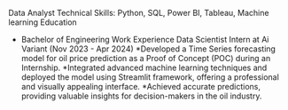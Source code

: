 
Data Analyst
Technical Skills: Python, SQL, Power BI, Tableau, Machine learning
Education
* Bachelor of Engineering
Work Experience
Data Scientist Intern at Ai Variant (Nov 2023 - Apr 2024)
*Developed a Time Series forecasting model for oil price prediction as a Proof of Concept (POC) during an Internship.
*Integrated advanced machine learning techniques and deployed the model using Streamlit framework, offering a professional and visually appealing interface.
*Achieved accurate predictions, providing valuable insights for decision-makers in the oil industry.
